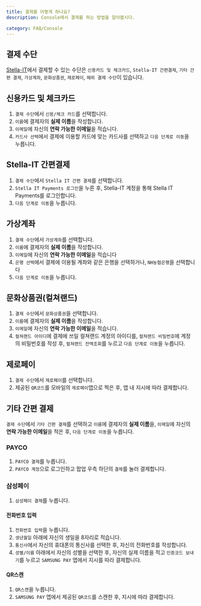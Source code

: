 ```yaml
---
title: 결제를 어떻게 하나요?
description: Console에서 결제를 하는 방법을 알아봅시다.

category: FAQ/Console
---
```


## 결제 수단
[Stella-IT](https://stella-it.com)에서 결제할 수 있는 수단은 `신용카드 및 체크카드`, `Stella-IT 간편결제`, `기타 간편 결제`, `가상계좌`, `문화상품권`, `제로페이`, `해외 결제 수단`이 있습니다.

## 신용카드 및 체크카드
1. `결제 수단`에서 `신용/체크 카드`를 선택합니다.
2. `이름`에 결제자의 <b>실제 이름</b>을 작성합니다.
3. `이메일`에 자신의 <b>연락 가능한 이메일</b>을 적습니다.
4. `카드사 선택`에서 결제에 이용할 카드에 맞는 카드사를 선택하고 `다음 단계로 이동`을 누릅니다.

## Stella-IT 간편결제
1. `결제 수단`에서 `Stella IT 간편 결제`를 선택합니다.
2. `Stella IT Payments 로그인`을 누른 후, Stella-IT 계정을 통해 Stella IT Payments를 로그인합니다.
3. `다음 단계로 이동`을 누릅니다.

## 가상계좌
1. `결제 수단`에서 `가상계좌`를 선택합니다.
2. `이름`에 결제자의 <b>실제 이름</b>을 작성합니다.
3. `이메일`에 자신의 <b>연락 가능한 이메일</b>을 적습니다
4. `은행 선택`에서 결제에 이용될 계좌와 같은 은행을 선택하거나, `NH농협은행`을 선택합니다
5. `다음 단계로 이동`을 누릅니다.

## 문화상품권(컬쳐랜드)
1. `결제 수단`에서 `문화상품권`을 선택합니다.
2. `이름`에 결제자의 <b>실제 이름</b>을 작성합니다.
3. `이메일`에 자신의 <b>연락 가능한 이메일</b>을 적습니다.
4. `컬쳐랜드 아이디`에 결제에 쓰일 컬쳐랜드 계정의 아이디를, `컬쳐랜드 비밀번호`에 계정의 비밀번호를 작성 후, `컬쳐랜드 잔액조회`를 누르고 `다음 단계로 이동`을 누릅니다.

## 제로페이
1. `결제 수단`에서 `제로페이`를 선택합니다.
2. 제공된 `QR코드`를 모바일의 `제로페이`앱으로 찍은 후, 앱 내 지시에 따라 결제합니다.

## 기타 간편 결제
`결제 수단`에서 `기타 간편 결제`를 선택하고 `이름`에 결제자의 <b>실제 이름</b>을, `이메일`에 자신의 <b>연락 가능한 이메일</b>을 적은 후, `다음 단계로 이동`을 누릅니다.
### PAYCO
1. `PAYCO 결제`를 누릅니다.
2. `PAYCO 계정`으로 로그인하고 팝업 우측 하단의 `결제`를 눌러 결제합니다.

### 삼성페이
1. `삼성페이 결제`를 누릅니다.
#### 전화번호 입력
1. `전화번호 입력`을 누릅니다.
2. `생년월일` 아래에 자신의 생일을 8자리로 적습니다.
3. `통신사`에서 자신의 휴대폰의 통신사를 선택한 후, 자신의 전화번호를 작성합니다.
4. `성별/이름` 아래에서 자신의 성별을 선택한 후, 자신의 실제 이름을 적고 `인증코드 보내기`를 누르고 `SAMSUNG PAY` 앱에서 지시를 따라 결제합니다.

#### QR스캔
1. `QR스캔`을 누릅니다.
2. `SAMSUNG PAY` 앱에서 제공된 `QR코드`를 스캔한 후, 지시에 따라 결제합니다.
